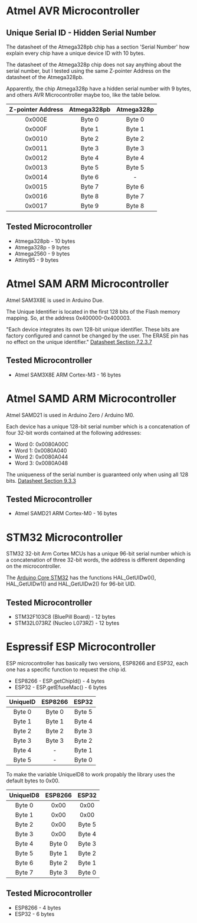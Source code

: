 # Atmel AVR Microcontroller

## Unique Serial ID - Hidden Serial Number

The datasheet of the Atmega328pb chip has a section 'Serial Number' how explain every chip have a unique device ID with 10 bytes. <br/>

The datasheet of the Atmega328p chip does not say anything about the serial number, but I tested using the same Z-pointer Address on the datasheet of the Atmega328pb. <br/>

Apparently, the chip Atmega328p have a hidden serial number with 9 bytes, and others AVR Microcontroller maybe too, like the table below. <br/>

| Z-pointer Address | Atmega328pb | Atmega328p |
| :-------: | :------: | :------:|
| 0x000E | Byte 0 | Byte 0 |
| 0x000F | Byte 1 | Byte 1 |
| 0x0010 | Byte 2 | Byte 2 |
| 0x0011 | Byte 3 | Byte 3 |
| 0x0012 | Byte 4 | Byte 4 |
| 0x0013 | Byte 5 | Byte 5 |
| 0x0014 | Byte 6 | - |
| 0x0015 | Byte 7 | Byte 6 |
| 0x0016 | Byte 8 | Byte 7 |
| 0x0017 | Byte 9 | Byte 8 |

## Tested Microcontroller

* Atmega328pb - 10 bytes
* Atmega328p - 9 bytes
* Atmega2560 - 9 bytes
* Attiny85 - 9 bytes

# Atmel SAM ARM Microcontroller

Atmel SAM3X8E is used in Arduino Due. 

The Unique Identifier is located in the first 128 bits of the Flash memory mapping. So, at the address 0x400000-0x400003.

"Each device integrates its own 128-bit unique identifier. These bits are factory configured and cannot be changed by the user. The ERASE pin has no effect on the unique identifier." [Datasheet Section 7.2.3.7](http://ww1.microchip.com/downloads/en/devicedoc/atmel-11057-32-bit-cortex-m3-microcontroller-sam3x-sam3a_datasheet.pdf)

## Tested Microcontroller

* Atmel SAM3X8E ARM Cortex-M3 - 16 bytes

# Atmel SAMD ARM Microcontroller

Atmel SAMD21 is used in Arduino Zero / Arduino M0. 

Each device has a unique 128-bit serial number which is a concatenation of four 32-bit words contained at the following addresses: 

* Word 0: 0x0080A00C 
* Word 1: 0x0080A040
* Word 2: 0x0080A044
* Word 3: 0x0080A048

The uniqueness of the serial number is guaranteed only when using all 128 bits. [Datasheet Section 9.3.3](https://cdn.sparkfun.com/datasheets/Dev/Arduino/Boards/Atmel-42181-SAM-D21_Datasheet.pdf)

## Tested Microcontroller

* Atmel SAMD21 ARM Cortex-M0 - 16 bytes

# STM32 Microcontroller

STM32 32-bit Arm Cortex MCUs has a unique 96-bit serial number which is a concatenation of three 32-bit words, the address is different depending on the microcontroller. 

The [Arduino Core STM32](https://github.com/stm32duino/Arduino_Core_STM32) has the functions HAL_GetUIDw0(), HAL_GetUIDw1() and HAL_GetUIDw2() for 96-bit UID.

## Tested Microcontroller

* STM32F103C8 (BluePill Board) - 12 bytes
* STM32L073RZ (Nucleo L073RZ) - 12 bytes

# Espressif ESP Microcontroller

ESP microcontroller has basically two versions, ESP8266 and ESP32, each one has a specific function to request the chip id. <br/>

* ESP8266 - ESP.getChipId() - 4 bytes
* ESP32 - ESP.getEfuseMac() - 6 bytes

| UniqueID | ESP8266 | ESP32 |
| :-------: | :------: | :------:|
| Byte 0| Byte 0 | Byte 5 |
| Byte 1| Byte 1 | Byte 4 |
| Byte 2| Byte 2 | Byte 3 |
| Byte 3| Byte 3 | Byte 2 |
| Byte 4| - | Byte 1 |
| Byte 5| - | Byte 0 |

To make the variable UniqueID8 to work propably the library uses the default bytes to 0x00. <br/>

| UniqueID8 | ESP8266 | ESP32 |
| :-------: | :------: | :------:|
| Byte 0| 0x00 | 0x00 |
| Byte 1| 0x00 | 0x00 |
| Byte 2| 0x00 | Byte 5 |
| Byte 3| 0x00 | Byte 4 |
| Byte 4| Byte 0 | Byte 3 |
| Byte 5| Byte 1 | Byte 2 |
| Byte 6| Byte 2 | Byte 1 |
| Byte 7| Byte 3 | Byte 0 |

## Tested Microcontroller

* ESP8266 - 4 bytes
* ESP32 - 6 bytes